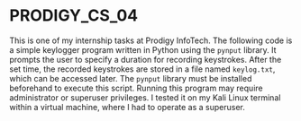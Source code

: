 # PRODIGY_CS_04
This is one of my internship tasks at Prodigy InfoTech. 
The following code is a simple keylogger program written in Python using the `pynput` library. 
It prompts the user to specify a duration for recording keystrokes. 
After the set time, the recorded keystrokes are stored in a file named `keylog.txt`, which can be accessed later. 
The `pynput` library must be installed beforehand to execute this script. 
Running this program may require administrator or superuser privileges. 
I tested it on my Kali Linux terminal within a virtual machine, where I had to operate as a superuser.
